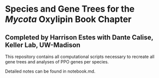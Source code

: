 # Species and Gene Trees for the *Mycota* Oxylipin Book Chapter

## Completed by Harrison Estes with Dante Calise, Keller Lab, UW-Madison

This repository contains all computational scripts necessary to recreate all gene trees and analyses of PPO genes per species.

Detailed notes can be found in notebook.md.
